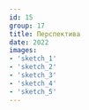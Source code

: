 ```yaml
---
id: 15
group: 17
title: Перспектива
date: 2022
images:
- 'sketch_1'
- 'sketch_2'
- 'sketch_3'
- 'sketch_4'
- 'sketch_5'
---
```

